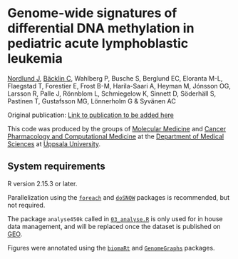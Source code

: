 Genome-wide signatures of differential DNA methylation in pediatric acute lymphoblastic leukemia
======================

[Nordlund J](http://scholar.google.se/citations?user=ZztFeTEAAAAJ&hl=sv&oi=ao), [Bäcklin C](http://stackoverflow.com/users/840460/backlin), Wahlberg P, Busche S, Berglund EC, Eloranta M-L, Flaegstad T, Forestier E,  Frost B-M, Harila-Saari A, Heyman M, Jónsson OG, Larsson R, Palle J,  Rönnblom L, Schmiegelow K, Sinnett D, Söderhäll S, Pastinen T, Gustafsson MG, Lönnerholm G & Syvänen AC

Original publication: [Link to publication to be added here](#)

This code was produced by the groups of [Molecular Medicine](http://www.molmed.medsci.uu.se/) and [Cancer Pharmacology and Computational Medicine](http://www.medsci.uu.se/research/Cancer/Cancer+Pharmacology+and+Computational+Medicine/) at the [Department of Medical Sciences](http://www.medsci.uu.se) at [Uppsala University](http://www.uu.se).

System requirements
-------------------
R version 2.15.3 or later.

Parallelization using the [`foreach`](http://cran.r-project.org/web/packages/foreach/index.html) and [`doSNOW`](http://cran.r-project.org/web/packages/doSNOW/index.html) packages is recommended, but not required.

The package `analyse450k` called in [`03_analyse.R`](https://github.com/Molmed/Nordlund-Backlin-2013/blob/master/03_analyse.R) is only used for in house data management, and will be replaced once the dataset is published on [GEO](http://www.ncbi.nlm.nih.gov/geo/).

Figures were annotated using the [`biomaRt`](http://www.bioconductor.org/packages/2.12/bioc/html/biomaRt.html) and [`GenomeGraphs`](http://www.bioconductor.org/packages/2.12/bioc/html/GenomeGraphs.html) packages.

